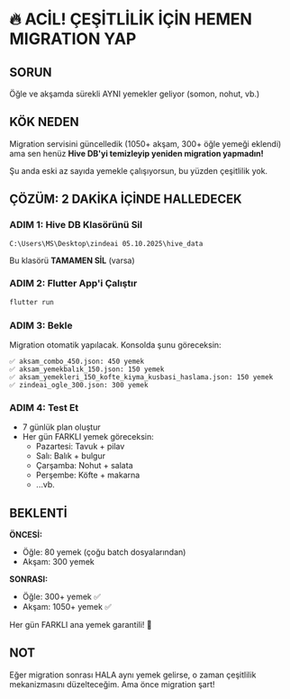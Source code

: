 # 🔥 ACİL! ÇEŞİTLİLİK İÇİN HEMEN MIGRATION YAP

## SORUN
Öğle ve akşamda sürekli AYNI yemekler geliyor (somon, nohut, vb.)

## KÖK NEDEN  
Migration servisini güncelledik (1050+ akşam, 300+ öğle yemeği eklendi) ama sen henüz **Hive DB'yi temizleyip yeniden migration yapmadın!**

Şu anda eski az sayıda yemekle çalışıyorsun, bu yüzden çeşitlilik yok.

## ÇÖZÜM: 2 DAKİKA İÇİNDE HALLEDECEK

### ADIM 1: Hive DB Klasörünü Sil
```
C:\Users\MS\Desktop\zindeai 05.10.2025\hive_data
```
Bu klasörü **TAMAMEN SİL** (varsa)

### ADIM 2: Flutter App'i Çalıştır
```bash
flutter run
```

### ADIM 3: Bekle
Migration otomatik yapılacak. Konsolda şunu göreceksin:
```
✅ aksam_combo_450.json: 450 yemek
✅ aksam_yemekbalık_150.json: 150 yemek  
✅ aksam_yemekleri_150_kofte_kiyma_kusbasi_haslama.json: 150 yemek
✅ zindeai_ogle_300.json: 300 yemek
```

### ADIM 4: Test Et
- 7 günlük plan oluştur
- Her gün FARKLI yemek göreceksin:
  - Pazartesi: Tavuk + pilav
  - Salı: Balık + bulgur
  - Çarşamba: Nohut + salata
  - Perşembe: Köfte + makarna
  - ...vb.

## BEKLENTİ

**ÖNCESİ:**
- Öğle: 80 yemek (çoğu batch dosyalarından)
- Akşam: 300 yemek

**SONRASI:**
- Öğle: 300+ yemek ✅
- Akşam: 1050+ yemek ✅

Her gün FARKLI ana yemek garantili! 🎯

## NOT
Eğer migration sonrası HALA aynı yemek gelirse, o zaman çeşitlilik mekanizmasını düzelteceğim. Ama önce migration şart!
